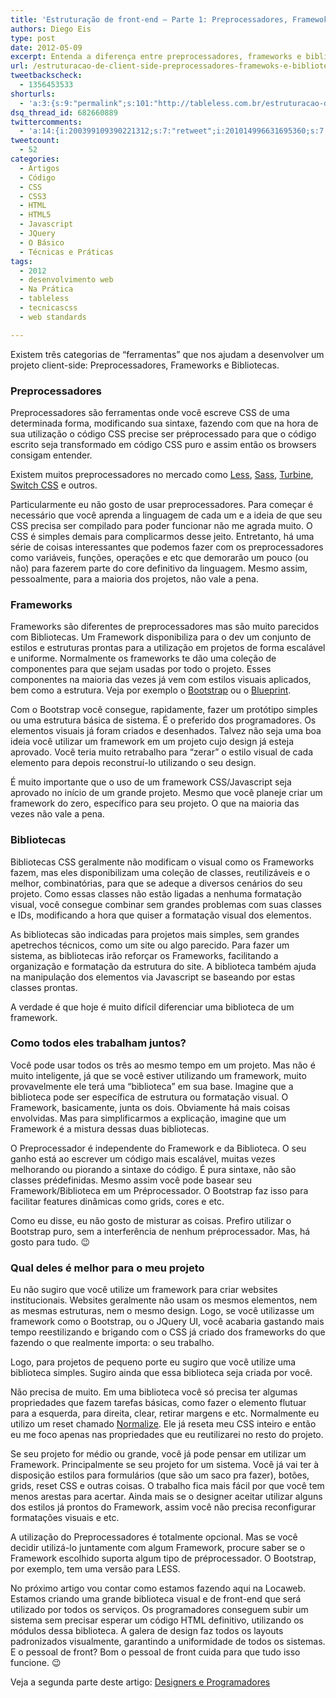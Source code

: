 ```yaml
---
title: 'Estruturação de front-end – Parte 1: Preprocessadores, Framewoks e Bibliotecas'
authors: Diego Eis
type: post
date: 2012-05-09
excerpt: Entenda a diferença entre preprocessadores, frameworks e bibliotecas de client-side. Saiba o que usar em seus projetos e quais as suas particularidades.
url: /estruturacao-de-client-side-preprocessadores-framewoks-e-bibliotecas-parte-1/
tweetbackscheck:
  - 1356453533
shorturls:
  - 'a:3:{s:9:"permalink";s:101:"http://tableless.com.br/estruturacao-de-client-side-preprocessadores-framewoks-e-bibliotecas-parte-1/";s:7:"tinyurl";s:26:"http://tinyurl.com/cmn7q57";s:4:"isgd";s:19:"http://is.gd/8dkHWG";}'
dsq_thread_id: 682660889
twittercomments:
  - 'a:14:{i:200399109390221312;s:7:"retweet";i:201014996631695360;s:7:"retweet";i:200514177591279616;s:7:"retweet";i:200412300379815936;s:7:"retweet";i:200406317574262784;s:7:"retweet";i:200379204490104834;s:7:"retweet";i:200289707714813953;s:7:"retweet";i:200271390815952896;s:7:"retweet";i:200271021058699264;s:7:"retweet";i:204618316403322880;s:7:"retweet";i:203535947080540161;s:7:"retweet";i:218776759678681088;s:7:"retweet";i:218752599552299009;s:7:"retweet";i:237612213156855808;s:7:"retweet";}'
tweetcount:
  - 52
categories:
  - Artigos
  - Código
  - CSS
  - CSS3
  - HTML
  - HTML5
  - Javascript
  - JQuery
  - O Básico
  - Técnicas e Práticas
tags:
  - 2012
  - desenvolvimento web
  - Na Prática
  - tableless
  - tecnicascss
  - web standards

---
```

Existem três categorias de &#8220;ferramentas&#8221; que nos ajudam a desenvolver um projeto client-side: Preprocessadores, Frameworks e Bibliotecas.

### Preprocessadores

Preprocessadores são ferramentas onde você escreve CSS de uma determinada forma, modificando sua sintaxe, fazendo com que na hora de sua utilização o código CSS precise ser préprocessado para que o código escrito seja transformado em código CSS puro e assim então os browsers consigam entender.

Existem muitos preprocessadores no mercado como [Less][1], [Sass][2], [Turbine][3], [Switch CSS][4] e outros. 

Particularmente eu não gosto de usar preprocessadores. Para começar é necessário que você aprenda a linguagem de cada um e a ideia de que seu CSS precisa ser compilado para poder funcionar não me agrada muito. O CSS é simples demais para complicarmos desse jeito. Entretanto, há uma série de coisas interessantes que podemos fazer com os preprocessadores como variáveis, funções, operações e etc que demorarão um pouco (ou não) para fazerem parte do core definitivo da linguagem. Mesmo assim, pessoalmente, para a maioria dos projetos, não vale a pena.

### Frameworks

Frameworks são diferentes de preprocessadores mas são muito parecidos com Bibliotecas. Um Framework disponibiliza para o dev um conjunto de estilos e estruturas prontas para a utilização em projetos de forma escalável e uniforme. Normalmente os frameworks te dão uma coleção de componentes para que sejam usadas por todo o projeto. Esses componentes na maioria das vezes já vem com estilos visuais aplicados, bem como a estrutura. Veja por exemplo o [Bootstrap][5] ou o [Blueprint][6].

Com o Bootstrap você consegue, rapidamente, fazer um protótipo simples ou uma estrutura básica de sistema. É o preferido dos programadores. Os elementos visuais já foram criados e desenhados. Talvez não seja uma boa ideia você utilizar um framework em um projeto cujo design já esteja aprovado. Você teria muito retrabalho para &#8220;zerar&#8221; o estilo visual de cada elemento para depois reconstruí-lo utilizando o seu design.

É muito importante que o uso de um framework CSS/Javascript seja aprovado no início de um grande projeto. Mesmo que você planeje criar um framework do zero, específico para seu projeto. O que na maioria das vezes não vale a pena.

### Bibliotecas

Bibliotecas CSS geralmente não modificam o visual como os Frameworks fazem, mas eles disponibilizam uma coleção de classes, reutilizáveis e o melhor, combinatórias, para que se adeque a diversos cenários do seu projeto. Como essas classes não estão ligadas a nenhuma formatação visual, você consegue combinar sem grandes problemas com suas classes e IDs, modificando a hora que quiser a formatação visual dos elementos.

As bibliotecas são indicadas para projetos mais simples, sem grandes apetrechos técnicos, como um site ou algo parecido. Para fazer um sistema, as bibliotecas irão reforçar os Frameworks, facilitando a organização e formatação da estrutura do site. A biblioteca também ajuda na manipulação dos elementos via Javascript se baseando por estas classes prontas. 

A verdade é que hoje é muito difícil diferenciar uma biblioteca de um framework.

### Como todos eles trabalham juntos?

Você pode usar todos os três ao mesmo tempo em um projeto. Mas não é muito inteligente, já que se você estiver utilizando um framework, muito provavelmente ele terá uma &#8220;biblioteca&#8221; em sua base. Imagine que a biblioteca pode ser específica de estrutura ou formatação visual. O Framework, basicamente, junta os dois. Obviamente há mais coisas envolvidas. Mas para simplificarmos a explicação, imagine que um Framework é a mistura dessas duas bibliotecas.

O Preprocessador é independente do Framework e da Biblioteca. O seu ganho está ao escrever um código mais escalável, muitas vezes melhorando ou piorando a sintaxe do código. É pura sintaxe, não são classes prédefinidas. Mesmo assim você pode basear seu Framework/Biblioteca em um Préprocessador. O Bootstrap faz isso para facilitar features dinâmicas como grids, cores e etc.

Como eu disse, eu não gosto de misturar as coisas. Prefiro utilizar o Bootstrap puro, sem a interferência de nenhum préprocessador. Mas, há gosto para tudo. 😉

### Qual deles é melhor para o meu projeto

Eu não sugiro que você utilize um framework para criar websites institucionais. Websites geralmente não usam os mesmos elementos, nem as mesmas estruturas, nem o mesmo design. Logo, se você utilizasse um framework como o Bootstrap, ou o JQuery UI, você acabaria gastando mais tempo reestilizando e brigando com o CSS já criado dos frameworks do que fazendo o que realmente importa: o seu trabalho.
  
Logo, para projetos de pequeno porte eu sugiro que você utilize uma biblioteca simples. Sugiro ainda que essa biblioteca seja criada por você.

Não precisa de muito. Em uma biblioteca você só precisa ter algumas propriedades que fazem tarefas básicas, como fazer o elemento flutuar para a esquerda, para direita, clear, retirar margens e etc. Normalmente eu utilizo um reset chamado [Normalize][7]. Ele já reseta meu CSS inteiro e então eu me foco apenas nas propriedades que eu reutilizarei no resto do projeto.

Se seu projeto for médio ou grande, você já pode pensar em utilizar um Framework. Principalmente se seu projeto for um sistema. Você já vai ter à disposição estilos para formulários (que são um saco pra fazer), botões, grids, reset CSS e outras coisas. O trabalho fica mais fácil por que você tem menos arestas para acertar. Ainda mais se o designer aceitar utilizar alguns dos estilos já prontos do Framework, assim você não precisa reconfigurar formatações visuais e etc.

A utilização do Preprocessadores é totalmente opcional. Mas se você decidir utilizá-lo juntamente com algum Framework, procure saber se o Framework escolhido suporta algum tipo de préprocessador. O Bootstrap, por exemplo, tem uma versão para LESS.

No próximo artigo vou contar como estamos fazendo aqui na Locaweb. Estamos criando uma grande biblioteca visual e de front-end que será utilizado por todos os serviços. Os programadores conseguem subir um sistema sem precisar esperar um código HTML definitivo, utilizando os módulos dessa biblioteca. A galera de design faz todos os layouts padronizados visualmente, garantindo a uniformidade de todos os sistemas. E o pessoal de front? Bom o pessoal de front cuida para que tudo isso funcione. 😉

Veja a segunda parte deste artigo: [Designers e Programadores][8]

 [1]: http://lesscss.org/
 [2]: http://sass-lang.com/
 [3]: http://turbine.peterkroener.de/index.php
 [4]: http://sourceforge.net/projects/switchcss/
 [5]: http://twitter.github.com/bootstrap
 [6]: http://blueprintcss.org
 [7]: http://necolas.github.com/normalize.css/
 [8]: http://tableless.com.br/estruturacao-de-client-side-designers-e-programadores-parte-2/ "Estruturação de Client-side – Parte 2: Designers e Programadores"